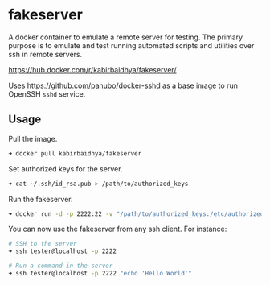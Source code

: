 # fakeserver

A docker container to emulate a remote server for testing. The primary purpose is to emulate and test running automated scripts and utilities over ssh in remote servers.

https://hub.docker.com/r/kabirbaidhya/fakeserver/

Uses https://github.com/panubo/docker-sshd as a base image to run OpenSSH `sshd` service.

## Usage

Pull the image.

```bash
➜ docker pull kabirbaidhya/fakeserver
```

Set authorized keys for the server.

```bash
➜ cat ~/.ssh/id_rsa.pub > /path/to/authorized_keys
```

Run the fakeserver.

```bash
➜ docker run -d -p 2222:22 -v "/path/to/authorized_keys:/etc/authorized_keys/tester" -e SSH_USERS="tester:1001:1001" --name=fakeserver kabirbaidhya/fakeserver
```

You can now use the fakeserver from any ssh client. For instance:

```bash
# SSH to the server
➜ ssh tester@localhost -p 2222

# Run a command in the server
➜ ssh tester@localhost -p 2222 "echo 'Hello World'"
```
